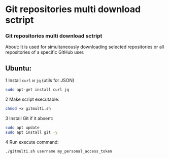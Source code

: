 # Git repositories multi download sctript
### Git repositories multi download sctript

About: It is used for simultaneously downloading selected repositories or all repositories of a specific GitHub user.

## Ubuntu:

1  Install `curl` и `jq` (utils for JSON)
```bash
sudo apt-get install curl jq
```

2 Make script executable:
```bash
chmod +x gitmulti.sh
```

3 Install Git if it absent:
```bash
sudo apt update
sudo apt install git -y
```

4 Run execute command:
```bash
./gitmulti.sh username my_personal_access_token
```